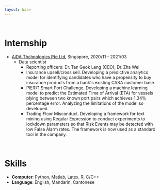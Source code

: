 ```yaml
---
layout: base
---
```


<br/>

# Internship

* <a href="https://www.aidatech.io/">AiDA Thchnologies Pte Ltd</a>, Singapore, 2020/11 - 2021/03
  * Data scientist
    * Reporting officers: Dr.&thinsp;Tan Geok Leng (CEO), Dr.&thinsp;Zha Wei
    * Insurance upsell/cross sell. Developing a predictive analytics model for identifying candidates who have a propensity to buy insurance products from a bank's existing CASA customer base.
    * PIER71 Smart Port Challenge. Developing a machine learning model to predict the Estimated Time of Arrival (ETA) for vessels plying between two known port pairs which achieves 1.34% percentage error. Analyzing the limitations of the model so developed.
    * Trading Floor Misconduct. Developing a framework for text mining using Regular Expression to conduct experiments to lockdown parameters so that Risk Events may be detected with low False Alarm rates. The framework is now used as a standard tool in the company.


<br/>

# Skills
* **Computer**:  Python, Matlab, Latex, R, C/C++
* **Language**:   English, Mandarin, Cantonese 





 
